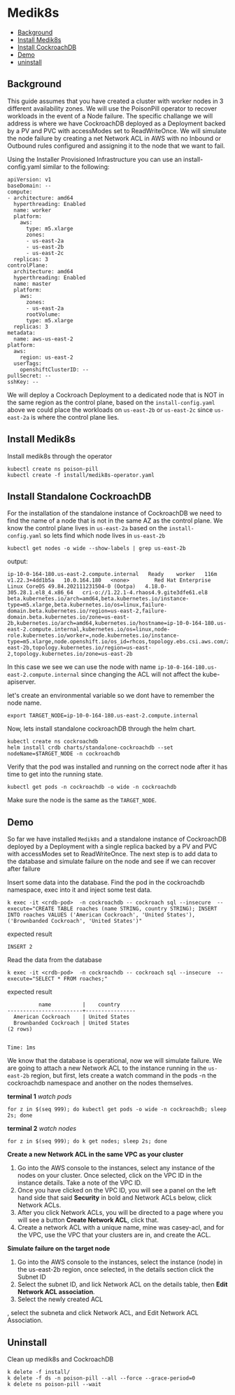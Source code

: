 # Medik8s
- [Background](#background)
- [Install Medik8s](#install-medik8s)
- [Install CockroachDB](#install-standalone-cockroachdb)
- [Demo](#demo)
- [uninstall](#uninstall)


## Background
This guide assumes that you have created a cluster with worker nodes in 3 different availability zones. We will use the PoisonPill operator to recover workloads in the event of a Node failure. The specific challange we will address is where we have CockroachDB  deployed as a Deployment backed by a PV and PVC with accessModes set to ReadWriteOnce. We will simulate the node failure by creating a net Network ACL in AWS with no Inbound or Outbound rules configured and assigning it to the node that we want to fail.

Using the Installer Provisioned Infrastructure you can use an install-config.yaml similar to the following:
```
apiVersion: v1
baseDomain: --
compute:
- architecture: amd64
  hyperthreading: Enabled
  name: worker
  platform:
    aws:
      type: m5.xlarge
      zones:
      - us-east-2a
      - us-east-2b
      - us-east-2c
  replicas: 3
controlPlane:
  architecture: amd64
  hyperthreading: Enabled
  name: master
  platform:
    aws:
      zones:
      - us-east-2a
      rootVolume:
      type: m5.xlarge
  replicas: 3
metadata:
  name: aws-us-east-2
platform:
  aws:
    region: us-east-2
  userTags: 
    openshiftClusterID: --
pullSecret: --
sshKey: --
```

We will deploy a Cockroach Deployment to a dedicated node that is NOT in the same region as the control plane, based on the `install-config.yaml` above we could place the workloads on `us-east-2b` or `us-east-2c` since `us-east-2a` is where the control plane lies.

## Install Medik8s
Install medik8s through the operator
```
kubectl create ns poison-pill
kubectl create -f install/medik8s-operator.yaml
```

## Install Standalone CockroachDB
For the installation of the standalone instance of CockroachDB we need to find the name of a node that is not in the same AZ as the control plane. We know the control plane lives in `us-east-2a` based on the `install-config.yaml` so lets find which node lives in `us-east-2b`
```
kubectl get nodes -o wide --show-labels | grep us-east-2b
```

output:
```
ip-10-0-164-180.us-east-2.compute.internal   Ready    worker   116m   v1.22.3+4dd1b5a   10.0.164.180   <none>        Red Hat Enterprise Linux CoreOS 49.84.202111231504-0 (Ootpa)   4.18.0-305.28.1.el8_4.x86_64   cri-o://1.22.1-4.rhaos4.9.gite3dfe61.el8   beta.kubernetes.io/arch=amd64,beta.kubernetes.io/instance-type=m5.xlarge,beta.kubernetes.io/os=linux,failure-domain.beta.kubernetes.io/region=us-east-2,failure-domain.beta.kubernetes.io/zone=us-east-2b,kubernetes.io/arch=amd64,kubernetes.io/hostname=ip-10-0-164-180.us-east-2.compute.internal,kubernetes.io/os=linux,node-role.kubernetes.io/worker=,node.kubernetes.io/instance-type=m5.xlarge,node.openshift.io/os_id=rhcos,topology.ebs.csi.aws.com/zone=us-east-2b,topology.kubernetes.io/region=us-east-2,topology.kubernetes.io/zone=us-east-2b
```

In this case we see we can use the node with name `ip-10-0-164-180.us-east-2.compute.internal` since changing the ACL will not affect the kube-apiserver.

let's create an environmental variable so we dont have to remember the node name.
```
export TARGET_NODE=ip-10-0-164-180.us-east-2.compute.internal
```

Now, lets install standalone cockroachDB through the helm chart.

```
kubectl create ns cockroachdb
helm install crdb charts/standalone-cockroachdb --set nodeName=$TARGET_NODE -n cockroachdb
```

Verify that the pod was installed and running on the correct node after it has time to get into the running state.
```
kubectl get pods -n cockroachdb -o wide -n cockroachdb
```

Make sure the node is the same as the `TARGET_NODE`.

## Demo
So far we have installed `Medik8s` and a standalone instance of CockroachDB deployed by a Deployment with a single replica backed by a PV and PVC with accessModes set to ReadWriteOnce. The next step is to add data to the database and simulate failure on the node and see if we can recover after failure 


Insert some data into the database. Find the pod in the cockroachdb namespace, exec into it and inject some test data.
```
k exec -it <crdb-pod>  -n cockroachdb -- cockroach sql --insecure  --execute="CREATE TABLE roaches (name STRING, country STRING); INSERT INTO roaches VALUES ('American Cockroach', 'United States'), ('Brownbanded Cockroach', 'United States')"
```
expected result
```
INSERT 2
```
Read the data from the database
```
k exec -it <crdb-pod>  -n cockroachdb -- cockroach sql --insecure  --execute="SELECT * FROM roaches;"
```
expected result
```
          name          |    country
------------------------+----------------
  American Cockroach    | United States
  Brownbanded Cockroach | United States
(2 rows)


Time: 1ms
```

We know that the database is operational, now we will simulate failure.  We are going to attach a new Network ACL to the instance running in the `us-east-2b` region, but first, lets create a watch command in the pods -n the cockroachdb namespace and another on the nodes themselves.

**terminal 1**
_watch pods_
```
for z in $(seq 999); do kubectl get pods -o wide -n cockroachdb; sleep 2s; done
```
**terminal 2**
_watch nodes_
```
for z in $(seq 999); do k get nodes; sleep 2s; done
```


**Create a new Network ACL in the same VPC as your cluster**
1. Go into the AWS console to the instances, select any instance of the nodes on your cluster. Once selected, click on the VPC ID in the instance details. Take a note of the VPC ID.
2. Once you have clicked on the VPC ID, you will see a panel on the left hand side that said **Security** in bold and Network ACLs below, click Network ACLs.
3. After you click Network ACLs, you will be directed to a page where you will see a button **Create Network ACL**, click that.
4. Create a network ACL with a unique name, mine was casey-acl, and for the VPC, use the VPC that your clusters are in, and create the ACL.

**Simulate failure on the target node**
1. Go into the AWS console to the instances, select the instance (node) in the us-east-2b region, once selected, in the details section click the Subnet ID
2. Select the subnet ID, and lick Network ACL on the details table, then **Edit Network ACL association**.
3. Select the newly created ACL

, select the subneta and click Network ACL, and Edit Network ACL Association.


## Uninstall
Clean up medik8s and CockroachDB
```
k delete -f install/
k delete -f ds -n poison-pill --all --force --grace-period=0
k delete ns poison-pill --wait
```